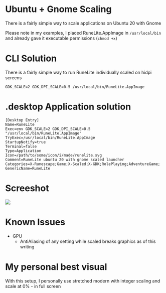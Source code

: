 # Ubuntu + Gnome Scaling
There is a fairly simple way to scale applications on Ubuntu 20 with Gnome

Please note in my examples, I placed RuneLite.AppImage in `/usr/local/bin` and already gave it executable permissions (`chmod +x`)


# CLI Solution
There is a fairly simple way to run RuneLite individually scaled on hidpi screens

```
GDK_SCALE=2 GDK_DPI_SCALE=0.5 /usr/local/bin/RuneLite.AppImage
```


# .desktop Application solution

```
[Desktop Entry]
Name=RuneLite
Exec=env GDK_SCALE=2 GDK_DPI_SCALE=0.5 "/usr/local/bin/RuneLite.AppImage"
TryExec=/usr/local/bin/RuneLite.AppImage
StartupNotify=true
Terminal=false
Type=Application
Icon=/path/to/some/icon/i/made/runelite.svg
Comment=RuneLite ubuntu 20 with gnome scaled launcher
Categories=X-Runescape;Game;X-Scaled;X-GDK;RolePlaying;AdventureGame;
GenericName=RuneLite

```
# Screeshot

![](https://i.imgur.com/IdT1pKD.png)


# Known Issues

* GPU
    * AntiAliasing of any setting while scaled breaks graphics as of this writing

# My personal best visual

With this setup, I personally use stretched modern with integer scaling and scale at 0% - in full screen